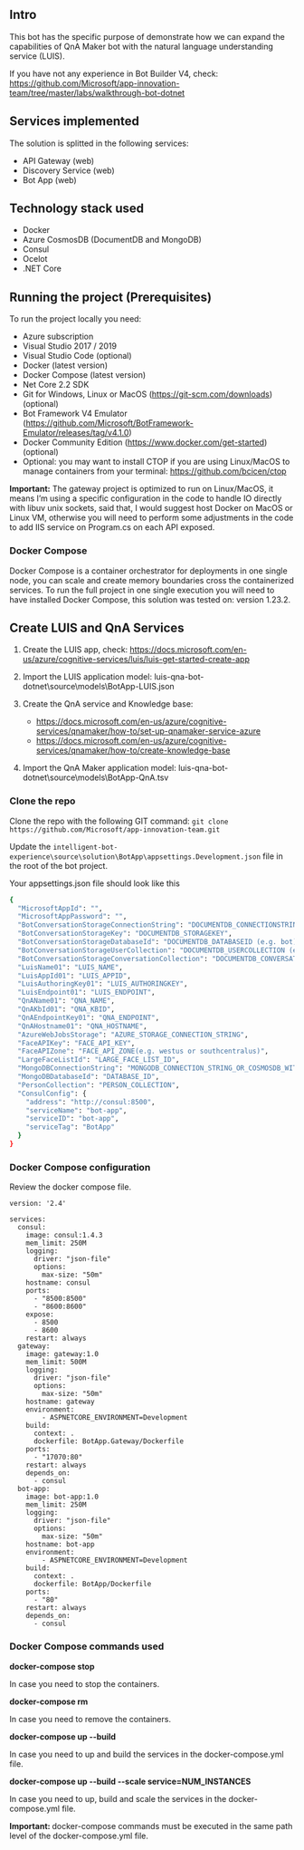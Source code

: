 ## Intro

This bot has the specific purpose of demonstrate how we can expand the capabilities of QnA Maker bot with the natural language understanding service (LUIS).

If you have not any experience in Bot Builder V4, check: https://github.com/Microsoft/app-innovation-team/tree/master/labs/walkthrough-bot-dotnet

## Services implemented

The solution is splitted in the following services:

- API Gateway (web)
- Discovery Service (web)
- Bot App (web)


## Technology stack used

- Docker
- Azure CosmosDB (DocumentDB and MongoDB)
- Consul
- Ocelot
- .NET Core

## Running the project (Prerequisites)

To run the project locally you need:

- Azure subscription
- Visual Studio 2017 / 2019
- Visual Studio Code (optional)
- Docker (latest version)
- Docker Compose (latest version)
- Net Core 2.2 SDK
- Git for Windows, Linux or MacOS (https://git-scm.com/downloads) (optional)
- Bot Framework V4 Emulator (https://github.com/Microsoft/BotFramework-Emulator/releases/tag/v4.1.0)
- Docker Community Edition (https://www.docker.com/get-started) (optional)
- Optional: you may want to install CTOP if you are using Linux/MacOS to manage containers from your terminal: https://github.com/bcicen/ctop

<b>Important:</b> The gateway project is optimized to run on Linux/MacOS, it means I’m using a specific configuration in the code to handle IO directly with libuv unix sockets, said that, I would suggest host Docker on MacOS or Linux VM, otherwise you will need to perform some adjustments in the code to add IIS service on Program.cs on each API exposed.

### Docker Compose

Docker Compose is a container orchestrator for deployments in one single node, you can scale and create memory boundaries cross the containerized services. To run the full project in one single execution you will need to have installed Docker Compose, this solution was tested on: version 1.23.2.

## Create LUIS and QnA Services

1. Create the LUIS app, check: https://docs.microsoft.com/en-us/azure/cognitive-services/luis/luis-get-started-create-app

2. Import the LUIS application model: luis-qna-bot-dotnet\source\models\BotApp-LUIS.json

3. Create the QnA service and Knowledge base: 
    - https://docs.microsoft.com/en-us/azure/cognitive-services/qnamaker/how-to/set-up-qnamaker-service-azure
    - https://docs.microsoft.com/en-us/azure/cognitive-services/qnamaker/how-to/create-knowledge-base

4. Import the QnA Maker application model: luis-qna-bot-dotnet\source\models\BotApp-QnA.tsv

### Clone the repo

Clone the repo with the following GIT command: `git clone https://github.com/Microsoft/app-innovation-team.git`

Update the `intelligent-bot-experience\source\solution\BotApp\appsettings.Development.json` file in the root of the bot project.

Your appsettings.json file should look like this
```bash
{
  "MicrosoftAppId": "",
  "MicrosoftAppPassword": "",
  "BotConversationStorageConnectionString": "DOCUMENTDB_CONNECTIONSTRING",
  "BotConversationStorageKey": "DOCUMENTDB_STORAGEKEY",
  "BotConversationStorageDatabaseId": "DOCUMENTDB_DATABASEID (e.g. bot)",
  "BotConversationStorageUserCollection": "DOCUMENTDB_USERCOLLECTION (e.g. user)",
  "BotConversationStorageConversationCollection": "DOCUMENTDB_CONVERSATIONCOLLECTION (e.g. conversation)",
  "LuisName01": "LUIS_NAME",
  "LuisAppId01": "LUIS_APPID",
  "LuisAuthoringKey01": "LUIS_AUTHORINGKEY",
  "LuisEndpoint01": "LUIS_ENDPOINT",
  "QnAName01": "QNA_NAME",
  "QnAKbId01": "QNA_KBID",
  "QnAEndpointKey01": "QNA_ENDPOINT",
  "QnAHostname01": "QNA_HOSTNAME",
  "AzureWebJobsStorage": "AZURE_STORAGE_CONNECTION_STRING",
  "FaceAPIKey": "FACE_API_KEY",
  "FaceAPIZone": "FACE_API_ZONE(e.g. westus or southcentralus)",
  "LargeFaceListId": "LARGE_FACE_LIST_ID",
  "MongoDBConnectionString": "MONGODB_CONNECTION_STRING_OR_COSMOSDB_WITH_MONGODB_DATABASE",
  "MongoDBDatabaseId": "DATABASE_ID",
  "PersonCollection": "PERSON_COLLECTION",
  "ConsulConfig": {
    "address": "http://consul:8500",
    "serviceName": "bot-app",
    "serviceID": "bot-app",
    "serviceTag": "BotApp"
  }
}
```

### Docker Compose configuration

Review the docker compose file.

```
version: '2.4'

services:
  consul:
    image: consul:1.4.3
    mem_limit: 250M
    logging:
      driver: "json-file"
      options:
        max-size: "50m"
    hostname: consul
    ports:
      - "8500:8500"
      - "8600:8600"
    expose:
      - 8500
      - 8600
    restart: always
  gateway:
    image: gateway:1.0
    mem_limit: 500M
    logging:
      driver: "json-file"
      options:
        max-size: "50m"
    hostname: gateway
    environment:
        - ASPNETCORE_ENVIRONMENT=Development
    build:
      context: .
      dockerfile: BotApp.Gateway/Dockerfile
    ports:
      - "17070:80"
    restart: always
    depends_on:
      - consul
  bot-app:
    image: bot-app:1.0
    mem_limit: 250M
    logging:
      driver: "json-file"
      options:
        max-size: "50m"
    hostname: bot-app
    environment:
        - ASPNETCORE_ENVIRONMENT=Development
    build:
      context: .
      dockerfile: BotApp/Dockerfile
    ports:
      - "80"
    restart: always
    depends_on:
      - consul
```

### Docker Compose commands used

<b>docker-compose stop</b> 

In case you need to stop the containers.

<b>docker-compose rm</b>

In case you need to remove the containers.

<b>docker-compose up --build</b>

In case you need to up and build the services in the docker-compose.yml file.

<b>docker-compose up --build --scale service=NUM_INSTANCES</b>

In case you need to up, build and scale the services in the docker-compose.yml file.

<b>Important: </b> docker-compose commands must be executed in the same path level of the docker-compose.yml file.
